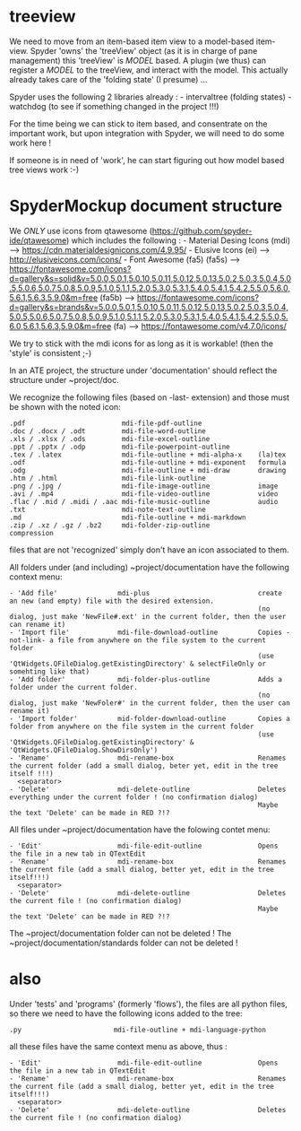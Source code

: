 # treeview

We need to move from an item-based item view to a model-based item-view.
Spyder 'owns' the 'treeView' object (as it is in charge of pane management)
this 'treeView' is *MODEL* based. A plugin (we thus) can register a *MODEL*
to the treeView, and interact with the model. This actually already takes 
care of the 'folding state' (I presume) ...

Spyder uses the following 2 libraries already :
    - intervaltree (folding states)
    - watchdog (to see if something changed in the project !!!)

For the time being we can stick to item based, and consentrate on the important
work, but upon integration with Spyder, we will need to do some work here !

If someone is in need of 'work', he can start figuring out how model based tree
views work :-)

# SpyderMockup document structure

We *ONLY* use icons from qtawesome (https://github.com/spyder-ide/qtawesome)
which includes the following :
    - Material Desing Icons (mdi) --> https://cdn.materialdesignicons.com/4.9.95/
    - Elusive Icons (ei) --> http://elusiveicons.com/icons/
    - Font Awesome
        (fa5)
        (fa5s) --> https://fontawesome.com/icons?d=gallery&s=solid&v=5.0.0,5.0.1,5.0.10,5.0.11,5.0.12,5.0.13,5.0.2,5.0.3,5.0.4,5.0.5,5.0.6,5.0.7,5.0.8,5.0.9,5.1.0,5.1.1,5.2.0,5.3.0,5.3.1,5.4.0,5.4.1,5.4.2,5.5.0,5.6.0,5.6.1,5.6.3,5.9.0&m=free
        (fa5b) --> https://fontawesome.com/icons?d=gallery&s=brands&v=5.0.0,5.0.1,5.0.10,5.0.11,5.0.12,5.0.13,5.0.2,5.0.3,5.0.4,5.0.5,5.0.6,5.0.7,5.0.8,5.0.9,5.1.0,5.1.1,5.2.0,5.3.0,5.3.1,5.4.0,5.4.1,5.4.2,5.5.0,5.6.0,5.6.1,5.6.3,5.9.0&m=free
        (fa) --> https://fontawesome.com/v4.7.0/icons/

We try to stick with the mdi icons for as long as it is workable!
(then the 'style' is consistent ;-)


In an ATE project, the structure under 'documentation' should reflect the structure under ~project/doc.

We recognize the following files (based on -last- extension) and those must be shown with the noted icon:

    .pdf                        mdi-file-pdf-outline   
    .doc / .docx / .odt         mdi-file-word-outline
    .xls / .xlsx / .ods         mdi-file-excel-outline
    .ppt / .pptx / .odp         mdi-file-powerpoint-outline
    .tex / .latex               mdi-file-outline + mdi-alpha-x    (la)tex
    .odf                        mdi-file-outline + mdi-exponent   formula
    .odg                        mdi-file-outline + mdi-draw       drawing
    .htm / .html                mdi-file-link-outline
    .png / .jpg /               mdi-file-image-outline            image
    .avi / .mp4                 mdi-file-video-outline            video
    .flac / .mid / .midi / .aac mdi-file-music-outline            audio
    .txt                        mdi-note-text-outline  
    .md                         mdi-file-outline + mdi-markdown
    .zip / .xz / .gz / .bz2     mdi-folder-zip-outline            compression
    
files that are not 'recognized' simply don't have an icon associated to them.


All folders under (and including) ~project/documentation have the following context menu:

    - 'Add file'               mdi-plus                           create an new (and empty) file with the desired extension.
                                                                  (no dialog, just make 'NewFile#.ext' in the current folder, then the user can rename it)
    - 'Import file'            mdi-file-download-outline          Copies -not-link- a file from anywhere on the file system to the current folder
                                                                  (use 'QtWidgets.QFileDialog.getExistingDirectory' & selectFileOnly or somehting like that)
    - 'Add folder'             mdi-folder-plus-outline            Adds a folder under the current folder.
                                                                  (no dialog, just make 'NewFoler#' in the current folder, then the user can rename it)
    - 'Import folder'          mid-folder-download-outline        Copies a folder from anywhere on the file system in the current folder
                                                                  (use 'QtWidgets.QFileDialog.getExistingDirectory' & 'QtWidgets.QFileDialog.ShowDirsOnly')
    - 'Rename'                 mdi-rename-box                     Renames the current folder (add a small dialog, beter yet, edit in the tree itself !!!)
      <separator>
    - 'Delete'                 mdi-delete-outline                 Deletes everything under the current folder ! (no confirmation dialog)
                                                                  Maybe the text 'Delete' can be made in RED ?!?
                                                                  
All files under ~project/documentation have the folowing contet menu:
    
    - 'Edit'                   mdi-file-edit-outline              Opens the file in a new tab in QTextEdit
    - 'Rename'                 mdi-rename-box                     Renames the current file (add a small dialog, better yet, edit in the tree itself!!!)
      <separator>
    - 'Delete'                 mdi-delete-outline                 Deletes the current file ! (no confirmation dialog)
                                                                  Maybe the text 'Delete' can be made in RED ?!?
The ~project/documentation folder can not be deleted !
The ~project/documentation/standards folder can not be deleted !

# also

Under 'tests' and 'programs' (formerly 'flows'), the files are all python files, 
so there we need to have the following icons added to the tree:
    
    .py                       mdi-file-outline + mdi-language-python
    
all these files have the same context menu as above, thus :

    - 'Edit'                   mdi-file-edit-outline              Opens the file in a new tab in QTextEdit
    - 'Rename'                 mdi-rename-box                     Renames the current file (add a small dialog, better yet, edit in the tree itself!!!)
      <separator>
    - 'Delete'                 mdi-delete-outline                 Deletes the current file ! (no confirmation dialog)


    
